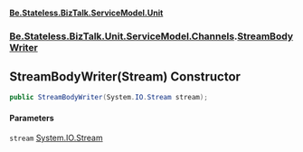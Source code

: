 #### [Be.Stateless.BizTalk.ServiceModel.Unit](README.md 'README')
### [Be.Stateless.BizTalk.Unit.ServiceModel.Channels](Be.Stateless.BizTalk.Unit.ServiceModel.Channels.md 'Be.Stateless.BizTalk.Unit.ServiceModel.Channels').[StreamBodyWriter](StreamBodyWriter.md 'Be.Stateless.BizTalk.Unit.ServiceModel.Channels.StreamBodyWriter')

## StreamBodyWriter(Stream) Constructor

```csharp
public StreamBodyWriter(System.IO.Stream stream);
```
#### Parameters

<a name='Be.Stateless.BizTalk.Unit.ServiceModel.Channels.StreamBodyWriter.StreamBodyWriter(System.IO.Stream).stream'></a>

`stream` [System.IO.Stream](https://docs.microsoft.com/en-us/dotnet/api/System.IO.Stream 'System.IO.Stream')